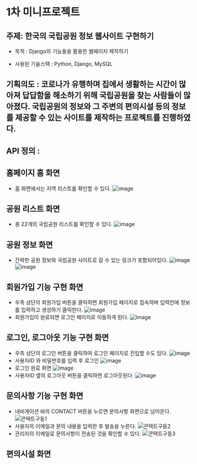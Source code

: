 # 1차 미니프로젝트
## 주제: 한국의 국립공원 정보 웹사이트 구현하기

- 목적 : Django의 기능들을 활용한 웹페이지 제작하기

- 사용된 기술스택 : Python, Django, MySQL

## 기획의도 : 코로나가 유행하며 집에서 생활하는 시간이 많아져 답답함을 해소하기 위해 국립공원을 찾는 사람들이 많아졌다. 국립공원의 정보와 그 주변의 편의시설 등의 정보를 제공할 수 있는 사이트를 제작하는 프로젝트를 진행하였다.

## API 정의 : 

## 홈페이지 홈 화면
- 홈 화면에서는 지역 리스트를 확인할 수 있다.
![image](https://user-images.githubusercontent.com/108312272/196022321-477914a2-d208-463c-b0d8-df4ba3ed37a6.png)

## 공원 리스트 화면
- 총 22개의 국립공원 리스트를 확인할 수 있다.
![image](https://user-images.githubusercontent.com/108312272/196022342-41d3e4ad-f94d-46c5-9a6c-f80797d02ab5.png)

## 공원 정보 화면
- 간략한 공원 정보와 국립공원 사이트로 갈 수 있는 링크가 포함되어있다.
![image](https://user-images.githubusercontent.com/108312272/196022372-dfb1099e-709d-45b2-b182-b75ec04844cd.png)
![image](https://user-images.githubusercontent.com/108312272/196022384-5b583de8-ec71-49a5-81f6-73f8114a9126.png)

## 회원가입 기능 구현 화면
- 우측 상단의 회원가입 버튼을 클릭하면 회원가입 페이지로 접속하며 입력칸에 정보를 입력하고 생성하기 클릭한다.
![image](https://user-images.githubusercontent.com/108312272/196023693-41a54b1d-8f69-40cf-870b-56a8546f2fee.png)
- 회원가입이 완료되면 로그인 페이지로 이동하게 된다.
![image](https://user-images.githubusercontent.com/108312272/196023479-cccc8c76-5e14-4d5e-aa86-e90bb9df2917.png)

## 로그인, 로그아웃 기능 구현 화면
- 우측 상단의 로그인 버튼을 클릭하여 로그인 페이지로 진입할 수도 있다.
![image](https://user-images.githubusercontent.com/108312272/196022446-1eb3dab9-c38a-40fb-adb9-54c6dd9e51c7.png)
- 사용자ID 와 비밀번호를 입력 후 로그인
![image](https://user-images.githubusercontent.com/108312272/196023700-f662c003-f949-4f09-86b8-650d53249331.png)
- 로그인 완료 화면
![image](https://user-images.githubusercontent.com/108312272/196023729-26874a0e-c07f-4381-82f1-40772bc45be2.png)
- 사용자ID 옆의 로그아웃 버튼을 클릭하면 로그아웃된다.
![image](https://user-images.githubusercontent.com/108312272/196023749-1839cc62-f617-4da9-8519-cd886baba0ca.png)

## 문의사항 기능 구현 화면
- 네비게이션 바의 CONTACT 버튼을 누르면 문의사항 화면으로 넘어온다.
![콘택트구동1](https://user-images.githubusercontent.com/108378151/196024290-62b3779e-7d3a-44d8-9c33-de5493abea73.png)
- 사용자의 이메일과 문의 내용을 입력한 후 발송을 누른다.
![콘택트구동2](https://user-images.githubusercontent.com/108378151/196024300-b64ee694-83dc-4fb7-ab80-211569325c00.png)
- 관리자의 이메일로 문의사항이 전송된 것을 확인할 수 있다.
![콘택트구동3](https://user-images.githubusercontent.com/108378151/196024314-22a3f234-c0be-4693-be6a-7feaaf7dd03d.png)

## 편의시설 화면
